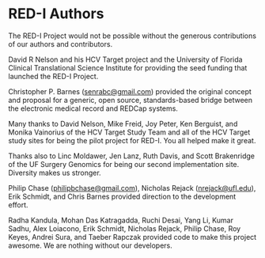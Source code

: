 # RED-I Authors

The RED-I Project would not be possible without the generous contributions of
our authors and contributors.

David R Nelson and his HCV Target project and the University of Florida
Clinical Translational Science Institute for providing the seed funding
that launched the RED-I Project.

Christopher P. Barnes (senrabc@gmail.com) provided the original concept and
proposal for a generic, open source, standards-based bridge between the
electronic medical record and REDCap systems.

Many thanks to David Nelson, Mike Freid, Joy Peter, Ken Berguist, and
Monika Vainorius of the HCV Target Study Team and all of the HCV Target study
sites for being the pilot project for RED-I.  You all helped make it great.

Thanks also to Linc Moldawer, Jen Lanz, Ruth Davis, and Scott Brakenridge of
the UF Surgery Genomics for being our second implementation site.
Diversity makes  us stronger.

Philip Chase (philipbchase@gmail.com), Nicholas Rejack (nrejack@ufl.edu),
Erik Schmidt, and Chris Barnes provided direction to the development effort.

Radha Kandula, Mohan Das Katragadda, Ruchi Desai, Yang Li, Kumar Sadhu,
Alex Loiacono, Erik Schmidt, Nicholas Rejack, Philip Chase, Roy Keyes,
Andrei Sura, and Taeber Rapczak provided code to make this project awesome.
We are nothing without our developers.
